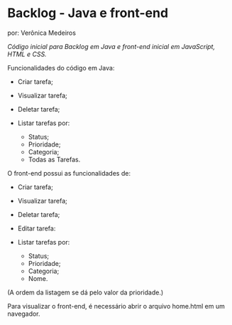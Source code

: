 # Backlog - Java e front-end

por: Verônica Medeiros

_Código inicial para Backlog em Java e front-end inicial em JavaScript, HTML e CSS._

Funcionalidades do código em Java:
 - Criar tarefa;
 - Visualizar tarefa;
 - Deletar tarefa;
 - Listar tarefas por:
    
    - Status;
    - Prioridade;
    - Categoria;
    - Todas as Tarefas.

O front-end possui as funcionalidades de:
 - Criar tarefa;
 - Visualizar tarefa;
 - Deletar tarefa;
 - Editar tarefa:
 - Listar tarefas por:
 
    - Status;
    - Prioridade;
    - Categoria;
    - Nome.
 
 (A ordem da listagem se dá pelo valor da prioridade.)
 
 
 Para visualizar o front-end, é necessário abrir o arquivo home.html em um navegador.
